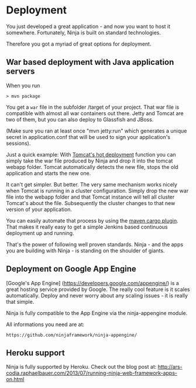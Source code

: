 Deployment
==========

You just developed a great application - and now you want to host it somewhere.
Fortunately, Ninja is built on standard technologies. 

Therefore you got a myriad of great options for deployment.


War based deployment with Java application servers
--------------------------------------------------

When you run

    > mvn package

You get a <code>war</code> file in the subfolder /target of your project. That war file is compatible with almost all
war containers out there. Jetty and Tomcat are two of them, but you can also deploy to Glassfish and JBoss.

(Make sure you ran at least once "mvn jetty:run" which generates a unique secret in application.conf
that will be used to sign your application's sessions).

Just a quick example: With [Tomcat's hot deployment](http://www.mulesoft.com/tomcat-deploy) function 
you can simply take the war file produced by Ninja and drop it into the tomcat webapp folder.
Tomcat automatically detects the new file, stops the old application and starts the new one.

It can't get simpler. But better. The very same mechanism works nicely when Tomcat is running in a cluster
configuration. Simply drop the new war file into the webapp folder and that Tomcat instance will tell all
cluster Tomcat's about the file. Subsequently the cluster changes to that new version of your application.

You can easily automate that process by using the [maven cargo plugin](http://cargo.codehaus.org/Maven2+plugin). 
That makes it really easy to  get a simple Jenkins based continuous deployment up and running.

That's the power of following well proven standards. Ninja - and the apps you are building with Ninja - 
is standing on the shoulder of giants.


Deployment on Google App Engine
-------------------------------

[Google's App Engine] (https://developers.google.com/appengine/) is a great hosting service provided by Google.
The really cool feature is it scales automatically. Deploy and never worry about any scaling issues - it is really that simple.

Ninja is fully compatible to the App Engine via the ninja-appengine module.

All informations you need are at:

    https://github.com/ninjaframework/ninja-appengine/


Heroku support
--------------

Ninja is fully supported by Heroku. Check out the blog post at:
http://ars-codia.raphaelbauer.com/2013/07/running-ninja-web-framework-apps-on.html

